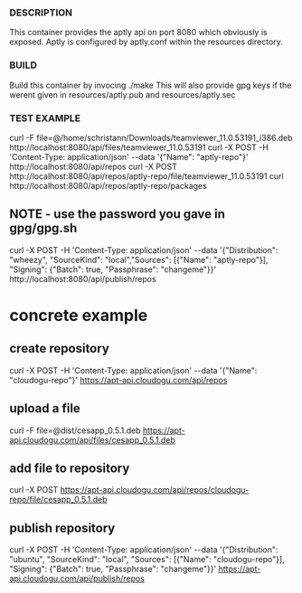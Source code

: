 ### DESCRIPTION ###
This container provides the aptly api on port 8080 which obviously is
exposed. Aptly is configured by aptly.conf within the resources directory.

### BUILD ###
Build this container by invocing ./make
This will also provide gpg keys if the werent given in resources/aptly.pub
and resources/aptly.sec

### TEST EXAMPLE ###
curl -F file=@/home/schristann/Downloads/teamviewer_11.0.53191_i386.deb http://localhost:8080/api/files/teamviewer_11.0.53191
curl -X POST -H 'Content-Type: application/json' --data '{"Name": "aptly-repo"}' http://localhost:8080/api/repos
curl -X POST http://localhost:8080/api/repos/aptly-repo/file/teamviewer_11.0.53191
curl http://localhost:8080/api/repos/aptly-repo/packages
## NOTE - use the password you gave in gpg/gpg.sh ##
curl -X POST -H 'Content-Type: application/json' --data '{"Distribution": "wheezy", "SourceKind": "local","Sources": [{"Name": "aptly-repo"}], "Signing": {"Batch": true, "Passphrase": "changeme"}}' http://localhost:8080/api/publish/repos


# concrete example

## create repository
curl -X POST -H 'Content-Type: application/json' --data '{"Name": "cloudogu-repo"}' https://apt-api.cloudogu.com/api/repos

## upload a file
curl -F file=@dist/cesapp_0.5.1.deb https://apt-api.cloudogu.com/api/files/cesapp_0.5.1.deb

## add file to repository
curl -X POST https://apt-api.cloudogu.com/api/repos/cloudogu-repo/file/cesapp_0.5.1.deb

## publish repository
curl -X POST -H 'Content-Type: application/json' --data '{"Distribution": "ubuntu", "SourceKind": "local", "Sources": [{"Name": "cloudogu-repo"}], "Signing": {"Batch": true, "Passphrase": "changeme"}}' https://apt-api.cloudogu.com/api/publish/repos
